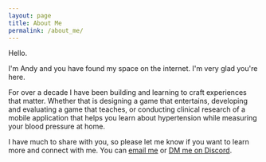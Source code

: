 ```yaml
---
layout: page
title: About Me
permalink: /about_me/
---
```


Hello. 

I'm Andy and you have found my space on the internet. I'm very glad you're here.

For over a decade I have been building and learning to craft experiences that matter. Whether that is designing a game that entertains, developing and evaluating a game that teaches, or conducting clinical research of a mobile application that helps you learn about hypertension while measuring your blood pressure at home.

I have much to share with you, so please let me know if you want to learn more and connect with me. You can [email me](mailto:andybytesmail@gmail.com) or [DM me on Discord](https://discord.com/users/andybyte).
